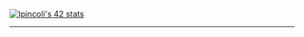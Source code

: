 
[![lpincoli's 42 stats](https://badge.mediaplus.ma/greenbinary/lpincoli?1337Badge=off&UM6P=off)](https://github.com/oakoudad/badge42)

---------------------------------------------------------------
